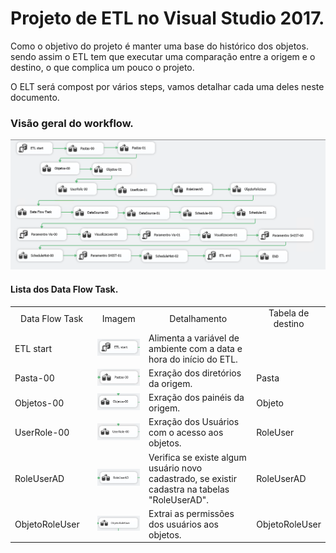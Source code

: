 # Projeto de ETL no Visual Studio 2017.

Como o objetivo do projeto é manter uma base do histórico dos objetos. sendo assim o ETL tem que executar uma comparação entre a origem e o destino, o que complica um pouco o projeto.

O ELT será compost por vários steps, vamos detalhar cada uma deles neste documento.

### Visão geral do workflow.
![alt text](https://github.com/maxabelardo/MonitorPowerBIReportServer/blob/main/ETL-visualStudio/00-Projeto.PNG?raw=true)


#### Lista dos Data Flow Task.

<table>
  <tr align="center">
    <td width="30%">Data Flow Task</td>
    <td width="20%">Imagem</td>
    <td width="50%">Detalhamento</td>
    <td width="50%">Tabela de destino</td>
  </tr>    
  <tr>
    <td>ETL start</td>
    <td><img src="https://github.com/maxabelardo/MonitorPowerBIReportServer/blob/main/ETL-visualStudio/000-etlStart.PNG"></td>
    <td>Alimenta a variável de ambiente com a data e hora do início do ETL.</td>
    <td></td>
  </tr>
  <tr>
    <td>Pasta-00</td>
    <td><img src="https://github.com/maxabelardo/MonitorPowerBIReportServer/blob/main/ETL-visualStudio/010-pastas-00.PNG"></td>
    <td>Exração dos diretórios da origem.</td>
    <td>Pasta</td>
  </tr>
  <tr>
    <td>Objetos-00</td>
    <td><img src="https://github.com/maxabelardo/MonitorPowerBIReportServer/blob/main/ETL-visualStudio/020-Objetos-00.PNG"></td>
    <td>Exração dos painéis da origem.</td>
    <td>Objeto</td>
  </tr>  
  <tr>
    <td>UserRole-00</td>
    <td><img src="https://github.com/maxabelardo/MonitorPowerBIReportServer/blob/main/ETL-visualStudio/030-UserRole-00.PNG"></td>
    <td>Exração dos Usuários com o acesso aos objetos.</td>
    <td>RoleUser</td>
  </tr>  
  <tr>
    <td>RoleUserAD</td>
    <td><img src="https://github.com/maxabelardo/MonitorPowerBIReportServer/blob/main/ETL-visualStudio/040-RoleUserAD.PNG"></td>
    <td>Verifica se existe algum usuário novo cadastrado, se existir cadastra na tabelas "RoleUserAD". </td>
    <td>RoleUserAD</td>
  </tr>    

  <tr>
    <td>ObjetoRoleUser</td>
    <td><img src="https://github.com/maxabelardo/MonitorPowerBIReportServer/blob/main/ETL-visualStudio/050-ObjetoRoleUser.PNG"></td>
    <td>Extrai as permissões dos usuários aos objetos.</td>
    <td>ObjetoRoleUser</td>
  </tr>      
</table>
